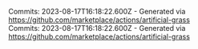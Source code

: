 Commits: 2023-08-17T16:18:22.600Z - Generated via https://github.com/marketplace/actions/artificial-grass
<br>
Commits: 2023-08-17T16:18:22.600Z - Generated via https://github.com/marketplace/actions/artificial-grass
<br>
